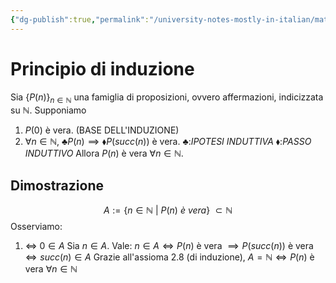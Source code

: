 ```yaml
---
{"dg-publish":true,"permalink":"/university-notes-mostly-in-italian/matematica-discreta/teoria/principio-di-induzione/","created":"2023-01-23T16:29:02.186+01:00","updated":"2023-01-23T16:29:02.186+01:00"}
---
```


# Principio di induzione
Sia $\{P(n)\}_{n \in \mathbb N}$ una famiglia di proposizioni, ovvero affermazioni, indicizzata su $\mathbb N$. Supponiamo
1. $P(0)$ è vera. (BASE DELL'INDUZIONE)
2. $\forall n \in \mathbb N, \ \clubsuit P(n) \implies \blacklozenge P(succ(n))$ è vera. 
$\clubsuit :$*IPOTESI INDUTTIVA*
$\blacklozenge :$*PASSO INDUTTIVO*
Allora $P(n)$ è vera $\forall n \in \mathbb N$.
## Dimostrazione
$$A:=\{n \in \mathbb N \ | \ P(n) \ è \ vera\} \ \subset \mathbb N$$
Osserviamo:
1) $\Leftrightarrow \ 0 \in A$
Sia $n \in A$. Vale: $n \in A \Leftrightarrow P(n)$ è vera $\implies P(succ(n))$ è vera $\Leftrightarrow succ(n) \in A$
Grazie all'assioma 2.8 (di induzione), $A = \mathbb N \Leftrightarrow P(n)$ è vera $\forall n \in \mathbb N$
